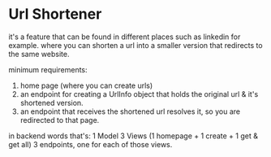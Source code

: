 # Url Shortener

it's a feature that can be found in different places such as linkedin for example. where you can shorten a url
into a smaller version that redirects to the same website.

minimum requirements:

1. home page (where you can create urls)
2. an endpoint for creating a UrlInfo object that holds the original url & it's shortened version.
3. an endpoint that receives the shortened url resolves it, so you are redirected to that page.

in backend words that's:
1 Model
3 Views (1 homepage + 1 create + 1 get & get all)
3 endpoints, one for each of those views.


